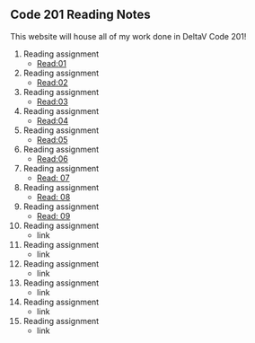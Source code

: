 ## Code 201 Reading Notes

This website will house all of my work done in DeltaV Code 201!

1. Reading assignment
    - [Read:01](class-01.md)
2. Reading assignment
    - [Read:02](class-02.md)
3. Reading assignment
    - [Read:03](class-03.md)
4. Reading assignment
    - [Read:04](class-04.md)
5. Reading assignment
    - [Read:05](class-05.md)
6. Reading assignment
    - [Read:06](class-06.md)
7. Reading assignment
    - [Read: 07](class-07.md)
8. Reading assignment
    - [Read: 08](class-08.md)
9. Reading assignment
    - [Read: 09](class-09.md)
10. Reading assignment
    - link
11. Reading assignment
    - link
12. Reading assignment
    - link
13. Reading assignment
    - link
14. Reading assignment
    - link
15. Reading assignment
    - link

